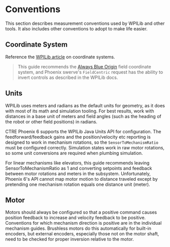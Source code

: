 # Conventions

This section describes measurement conventions used by WPILib and other tools. It also includes other conventions to adopt to make life easier.

## Coordinate System

Reference the [WPILib article](https://docs.wpilib.org/en/stable/docs/software/basic-programming/coordinate-system.html#coordinate-system) on coordinate systems.

> This guide recommends the [Always Blue Origin](https://docs.wpilib.org/en/stable/docs/software/basic-programming/coordinate-system.html#always-blue-origin) field coordinate system, and Phoenix swerve's `FieldCentric` request has the ability to invert controls as described in the WPILib docs.

## Units
WPILib uses meters and radians as the default units for geometry, as it does with most of its math and simulation tooling. For best results, work with distances in a base unit of meters and field angles (such as the heading of the robot or other field positions) in radians.

CTRE Phoenix 6 supports the WPILib Java Units API for configuration. The feedforward/feedback gains and the position/velocity etc reporting is designed to work in mechanism rotations, so the `SensorToMechanismRatio` must be configured correctly. Simulation states work in raw motor rotations, so some unit conversions are required when plumbing simulation. 

For linear mechanisms like elevators, this guide recommends leaving SensorToMechanismRatio as 1 and converting setpoints and feedback between motor rotations and meters in the subsystem. Unfortunately, Phoenix 6's API cannot map motor motion to distance traveled except by pretending one mechanism rotation equals one distance unit (meter).

## Motor
Motors should always be configured so that a positive command causes position feedback to increase and velocity feedback to be positive. Conventions for which mechanism direction is positive are in the individual mechanism guides. Brushless motors do this automatically for built-in encoders, but external encoders, especially those not on the motor shaft, need to be checked for proper inversion relative to the motor.